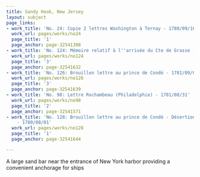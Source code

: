 ```yaml
---
title: Sandy Hook, New Jersey
layout: subject
page_links:
- work_title: 'No. 24: Copie 2 lettres Washington à Ternay - 1780/09/16 '
  work_url: pages/works/no24
  page_title: '1'
  page_anchor: page-32541308
- work_title: 'No. 124: Mémoire relatif à l''arrivée du Cte de Grasse - 1781/08/01'
  work_url: pages/works/no124
  page_title: '3'
  page_anchor: page-32541632
- work_title: 'No. 126: Brouillon lettre au prince de Condé - 1781/09/05'
  work_url: pages/works/no126
  page_title: '3'
  page_anchor: page-32541639
- work_title: 'No. 98: Lettre Rochambeau (Philadelphie) - 1781/08/31'
  work_url: pages/works/no98
  page_title: '2'
  page_anchor: page-32541571
- work_title: 'No. 128: Brouillon lettre au prince de Condé - Désertion d''Arnold
    - 1780/08/01'
  work_url: pages/works/no128
  page_title: '1'
  page_anchor: page-32541644

---
```

<p>A large sand bar near the entrance of New York harbor providing a convenient anchorage for ships</p>